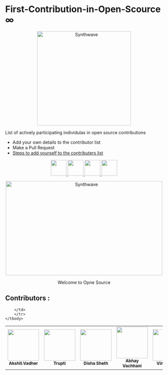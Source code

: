 # First-Contribution-in-Open-Scource ∞


<p align="center">
    <a href="https://cypher-punk.web.app/">
        <img src="https://avatars.githubusercontent.com/u/138747869?s=200&v=4" alt="Synthwave" height="300" width="300">
    </a>
</p>

<p>List of actively participating individulas in open source contributions</p>

- Add your own details to the contributor list
- Make a Pull Request
- [Steps to add yourself to the contributers list](https://github.com/CypherPunk-git/First-Contribution-in-Open-Scource/blob/main/CONTRIBUTING.md)

<p align="center">
    <a href="https://cypher-punk.web.app/">
        <img height="50" src="https://cdn-icons-png.flaticon.com/128/8293/8293577.png" />
    </a>
     <a href="https://twitter.com/Cypherpunk_comm">
        <img height="50" src="https://cdn-icons-png.flaticon.com/512/4096/4096132.png"/>
     </a>
     <a href="https://www.linkedin.com/in/cypher-punk-a878bb289/">
        <img height="50" src="https://user-images.githubusercontent.com/46517096/166973395-19676cd8-f8ec-4abf-83ff-da8243505b82.png"/>
     </a>
     <a href="https://www.instagram.com/cypherpunk.community/">
        <img height="50" src="https://user-images.githubusercontent.com/46517096/166974368-9798f39f-1f46-499c-b14e-81f0a3f83a06.png"/>
    </a>
    </a>
</p>
    <p align="center">
     <img src="https://thumbs.gfycat.com/GoodnaturedFondGaur-size_restricted.gif" alt="Synthwave" height="300" width="500">
    </p>
    <p align="center" font-size="11">
      Welcome to Opne Source
    </p>


## Contributors :

<!-- Do not remove or modify this section -->
<!-- prettier-ignore-start -->
<!-- markdownlint-disable -->

<table>
    <tbody>
        <tr>
       		    <td align="center">
		                      <a href="https://github.com/akshitvadher">
        	   	            <img src="https://avatars.githubusercontent.com/u/122861906?v=4" width="100px;"/>
        	   	            <br />
        		              <sub><b>Akshit Vadher</b></sub>
       		                </a>
     		        </td>
               <td align="center">
                          <a href="https://github.com/trupti1063">
                          <img src="https://avatars.githubusercontent.com/u/143238374?v=4" width="100px;" />
                          <br />
                          <sub><b>Trupti</b></sub>
                          </a>
               </td>
               <td align="center">
                          <a href="https://github.com/dishasheth12345">
                          <img src="https://avatars.githubusercontent.com/u/143238369?v=4" width="100px;" />
                          <br />
                          <sub><b>Disha Sheth</b></sub>
                          </a>
               </td>
	       	   <td align="center">
		          		 <a href="https://github.com/Abhay-Vachhani/">
			 			 <img src="https://avatars.githubusercontent.com/u/84565477?v=4" width="100px;"/>
		         		 <br />
		         		 <sub><b>Abhay Vachhani</b></sub>
                         </a>
               </td>
               <td align="center">
                          <a href="https://github.com/VinitMehta28">
                          <img src="https://avatars.githubusercontent.com/u/96309635?v=4" width="100px;"/>
                          <br />
                          <sub><b> Vinit Mehta</b></sub>
                          </a>
              </td>
              <td align="center">
                          <a href="https://github.com/blacklion0">
                          <img src="https://avatars.githubusercontent.com/u/115477297?v=4" width="100px;"/>
                          <br />
                          <sub><b>Divyesh Thakar</b></sub>
                          </a>
              </td>
              <td align="center">
                          <a href="https://github.com/dhavalashara">
                          <img src="https://avatars.githubusercontent.com/u/141735381?v=4" width="100px;"/>
                          <br />
                          <sub><b>  Dhaval Ashara  </b></sub>
                          </a>
	     </td>
	     <td align="center">
		            <a href="https://github.com/rajbhazala">
		            <img src="https://avatars.githubusercontent.com/u/144259255?v=4" width="100px;"/>
		            <br />
		            <sub><b>  Raj Zala </b></sub>
		            </a>
	    </td>
	    <td align="center">
		            <a href="https://github.com/bhaveshshah00">
		            <img src="https://avatars.githubusercontent.com/u/144258119?v=4" width="100px;"/>
		            <br />
		            <sub><b>  Bhavesh Shah </b></sub>
		            </a>
	    <td align="center">
		            <a href="https://github.com/YashParmar0001">
		            <img src="https://avatars.githubusercontent.com/u/100549620?v=4" width="100px;"/>
		            <br />
		            <sub><b>  Yash Parmar  </b></sub>
		            </a>
	    </td>
     	    <td align="center">
		            <a href="https://github.com/DMANSETA22">
		            <img src="https://avatars.githubusercontent.com/u/145649383?v=4" width="100px;"/>
		            <br />
		            <sub><b>DEV MANSETA</b></sub>
		            </a>
		</td>
		
	    </td>
        </tr>
    </tbody>
</table>
